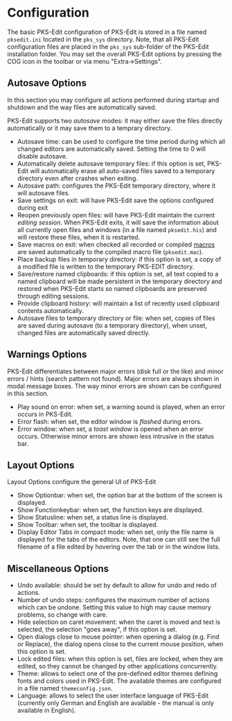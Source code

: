 # Configuration

The basic PKS-Edit configuration of PKS-Edit is stored in a file named `pksedit.ini` located in the `pks_sys` directory.
Note, that all PKS-Edit configuration files are placed in the `pks_sys` sub-folder of the PKS-Edit installation folder.
You may set the overall PKS-Edit options by pressing the COG icon in the toolbar or via menu "Extra->Settings".

## Autosave Options

In this section you may configure all actions performed during startup and shutdown and the way files are automatically saved.

PKS-Edit supports two _autosave_ modes: it may either save the files directly automatically or it may save them to a temprary directory. 

- Autosave time: can be used to configure the time period during which all changed editors are automatically saved. Setting the time to 0 will disable autosave.
- Automatically delete autosave temporary files: if this option is set, PKS-Edit will automatically erase all auto-saved files saved to a temporary directory even after crashes when exiting.
- Autosave path: configures the PKS-Edit temporary directory, where it will autosave files.
- Save settings on exit: will have PKS-Edit save the options configured during exit
- Reopen previously open files: will have PKS-Edit maintain the current _editing session_. When PKS-Edit exits, it will save the information about all currently open files and windows (in a file named `pksedit.his`) and will
  restore these files, when it is restarted.
- Save macros on exit: when checked all recorded or compiled [macros](macro_language.md) are saved automatically to the compiled macro file (`pksedit.mac`).
- Place backup files in temporary directory: if this option is set, a copy of a modified file is written to the temporary PKS-EDIT directory.
- Save/restore named clipboards: if this option is set, all text copied to a named clipboard will be made persistent in the temporary directory and restored when PKS-Edit starts so named clipboards are preserved through editing sessions.
- Provide clipboard history: will maintain a list of recently used clipboard contents automatically.
- Autosave files to temporary directory or file: when set, copies of files are saved during autosave (to a temporary directory), when unset, changed files are automatically saved directly.

## Warnings Options

PKS-Edit differentiates between major errors (disk full or the like) and minor errors / hints (search pattern not found). Major errors are always shown in modal message boxes. The way minor errors are shown can be configured
in this section.

- Play sound on error: when set, a warning sound is played, when an error occurs in PKS-Edit.
- Error flash: when set, the editor window is _flashed_ during errors.
- Error window: when set, a _toast window_ is opened when an error occurs. Otherwise minor errors are shown less intrusive in the status bar.

## Layout Options

Layout Options configure the general UI of PKS-Edit

- Show Optionbar: when set, the option bar at the bottom of the screen is displayed.
- Show Functionkeybar: when set, the function keys are displayed.
- Show Statusline: when set, a status line is displayed.
- Show Toolbar: when set, the toolbar is displayed.
- Display Editor Tabs in compact mode: when set, only the file name is displayed for the tabs of the editors. Note, that one can still see the full filename of a file edited by hovering over the tab or in the window lists.

## Miscellaneous Options

- Undo available: should be set by default to allow for undo and redo of actions.
- Number of undo steps: configures the maximum number of actions which can be undone. Setting this value to high may cause memory problems, so change with care.
- Hide selection on caret movement: when the caret is moved and text is selected, the selection "goes away", if this option is set.
- Open dialogs close to mouse pointer: when opening a dialog (e.g. Find or Replace), the dialog opens close to the current mouse position, when this option is set.
- Lock edited files: when this option is set, files are locked, when they are edited, so they cannot be changed by other applications concurrently.
- Theme: allows to select one of the pre-defined editor themes defining fonts and colors used in PKS-Edit. The available themes are configured in a file named `themeconfig.json`. 
- Language: allows to select the user interface language of PKS-Edit (currently only German and English are available - the manual is only available in English).
